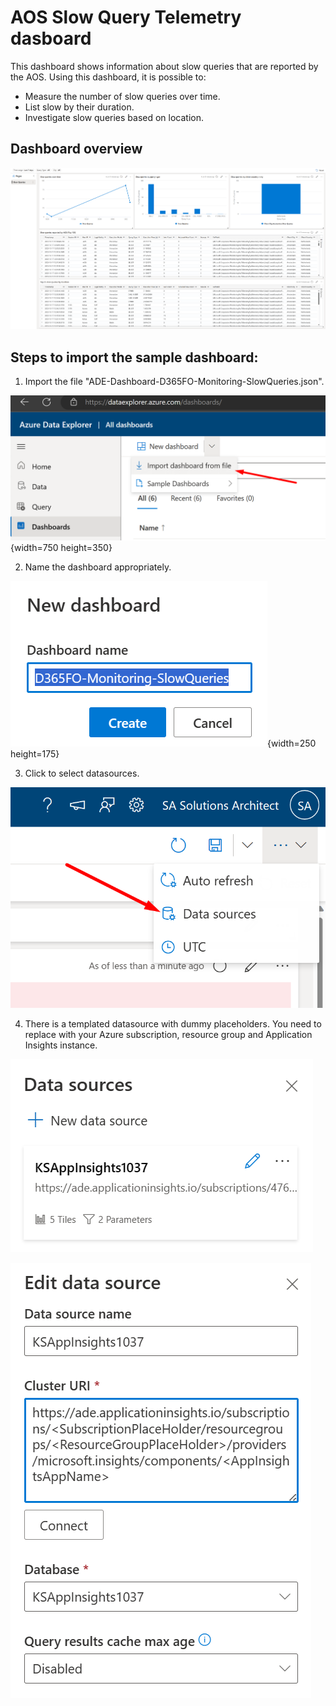 # AOS Slow Query Telemetry dasboard
This dashboard shows information about slow queries that are reported by the AOS. Using this dashboard, it is possible to:
- Measure the number of slow queries over time.
- List slow by their duration.
- Investigate slow queries based on location.

## Dashboard overview
![Dashboard](SlowQueriesDashboard1.png)

## Steps to import the sample dashboard:
  1. Import the file "ADE-Dashboard-D365FO-Monitoring-SlowQueries.json".
  
  ![1ImportSample](1ImportSample.png){width=750 height=350}

  2. Name the dashboard appropriately.
  
  ![2EditName](2EditName.png){width=250 height=175}
  
  
  3. Click to select datasources. 
  
  ![3Datasource](3Datasource.png)
  
  4. There is a templated datasource with dummy placeholders. You need to replace with your Azure subscription, resource group and Application Insights instance.
  
   ![4DatasourceEdit](4DatasourceEdit.png) 

   ![5DatasourceSet](5DatasourceSet.png) 